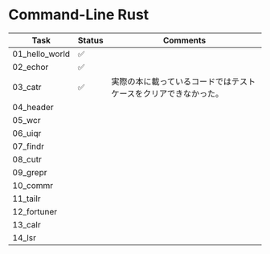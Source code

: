 # Command-Line Rust

| Task | Status | Comments |
|------|--------|----------|
| 01_hello_world | ✅ | |
| 02_echor | ✅ | |
| 03_catr | ✅ | 実際の本に載っているコードではテストケースをクリアできなかった。 |
| 04_header | | |
| 05_wcr | | |
| 06_uiqr | | |
| 07_findr | | |
| 08_cutr | | |
| 09_grepr | | |
| 10_commr | | |
| 11_tailr | | |
| 12_fortuner | | |
| 13_calr | | |
| 14_lsr | | |